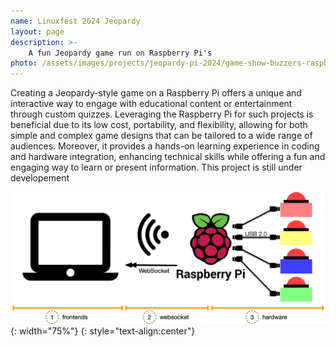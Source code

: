 ```yaml
---
name: Linuxfest 2024 Jeopardy
layout: page
description: >-
    A fun Jeopardy game run on Raspberry Pi's
photo: /assets/images/projects/jeopardy-pi-2024/game-show-buzzers-raspberry-pi.jpg
---
```

Creating a Jeopardy-style game on a Raspberry Pi offers a unique and interactive way to engage with educational content or entertainment through custom quizzes. Leveraging the Raspberry Pi for such projects is beneficial due to its low cost, portability, and flexibility, allowing for both simple and complex game designs that can be tailored to a wide range of audiences. Moreover, it provides a hands-on learning experience in coding and hardware integration, enhancing technical skills while offering a fun and engaging way to learn or present information.
This project is still under developement

![Alt text](../assets/images/projects/jeopardy-pi-2024/architecture-raspberry-pi-websocket-usb-game-show-buzzer-setup.png){: width="75%"}
{: style="text-align:center"}